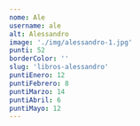 ```yaml
---
nome: Ale
username: ale
alt: Alessandro
image: './img/alessandro-1.jpg'
punti: 52
borderColor: ''
slug: 'libros-alessandro'
puntiEnero: 12
puntiFebrero: 8
puntiMarzo: 14
puntiAbril: 6
puntiMayo: 12
---
```

